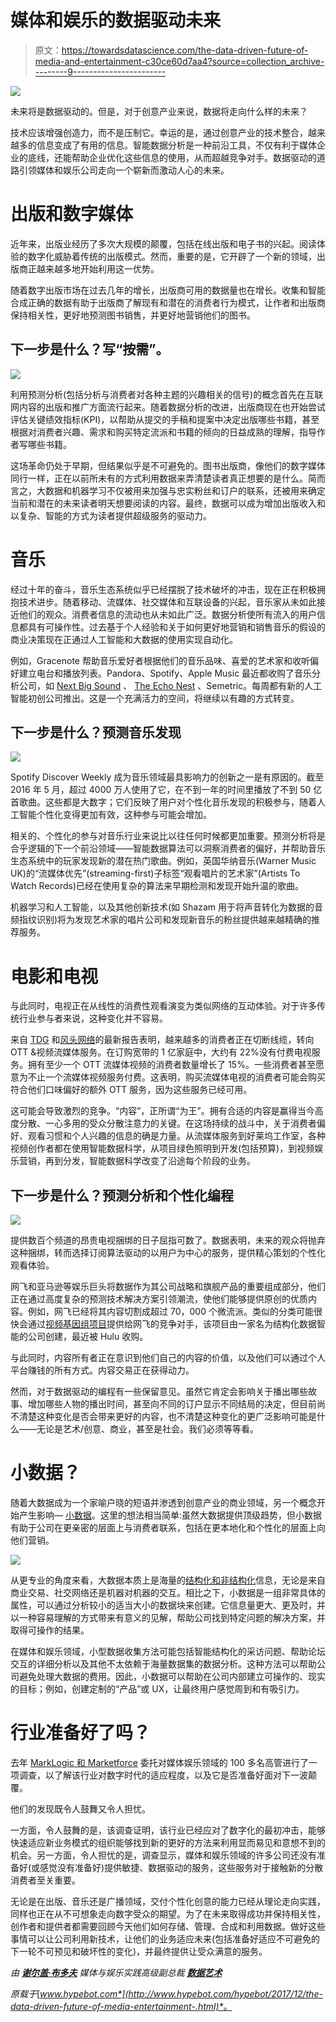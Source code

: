 # 媒体和娱乐的数据驱动未来

> 原文：<https://towardsdatascience.com/the-data-driven-future-of-media-and-entertainment-c30ce60d7aa4?source=collection_archive---------9----------------------->

![](img/5484d836ea95d7e177c365c607842f4e.png)

未来将是数据驱动的。但是，对于创意产业来说，数据将走向什么样的未来？

技术应该增强创造力，而不是压制它。幸运的是，通过创意产业的技术整合，越来越多的信息变成了有用的信息。智能数据分析是一种前沿工具，不仅有利于媒体企业的底线，还能帮助企业优化这些信息的使用，从而超越竞争对手。数据驱动的道路引领媒体和娱乐公司走向一个崭新而激动人心的未来。

# 出版和数字媒体

近年来，出版业经历了多次大规模的颠覆，包括在线出版和电子书的兴起。阅读体验的数字化威胁着传统的出版模式。然而，重要的是，它开辟了一个新的领域，出版商正越来越多地开始利用这一优势。

随着数字出版市场在过去几年的增长，出版商可用的数据量也在增长。收集和智能合成正确的数据有助于出版商了解现有和潜在的消费者行为模式，让作者和出版商保持相关性，更好地预测图书销售，并更好地营销他们的图书。

## 下一步是什么？写“按需”。

![](img/475c15d0f1193e5d4dc6594066c972d8.png)

利用预测分析(包括分析与消费者对各种主题的兴趣相关的信号)的概念首先在互联网内容的出版和推广方面流行起来。随着数据分析的改进，出版商现在也开始尝试评估关键绩效指标(KPI)，以帮助从提交的手稿和提案中决定出版哪些书籍，甚至根据对消费者兴趣、需求和购买特定流派和书籍的倾向的日益成熟的理解，指导作者写哪些书籍。

这场革命仍处于早期，但结果似乎是不可避免的。图书出版商，像他们的数字媒体同行一样，正在以前所未有的方式利用数据来弄清楚读者真正想要的是什么。简而言之，大数据和机器学习不仅被用来加强与忠实粉丝和订户的联系，还被用来确定当前和潜在的未来读者明天想要阅读的内容。最终，数据可以成为增加出版收入和以复杂、智能的方式为读者提供超级服务的驱动力。

# 音乐

经过十年的奋斗，音乐生态系统似乎已经摆脱了技术破坏的冲击，现在正在积极拥抱技术进步。随着移动、流媒体、社交媒体和互联设备的兴起，音乐家从未如此接近他们的观众。消费者信息的流动也从未如此广泛。数据分析使所有流入的用户信息都具有可操作性。过去基于个人经验和关于如何更好地营销和销售音乐的假设的商业决策现在正通过人工智能和大数据的使用实现自动化。

例如，Gracenote 帮助音乐爱好者根据他们的音乐品味、喜爱的艺术家和收听偏好建立电台和播放列表。Pandora、Spotify、Apple Music 最近都收购了音乐分析公司，如 [Next Big Sound](https://www.nextbigsound.com/) 、 [The Echo Nest](http://the.echonest.com/) 、Semetric。每周都有新的人工智能初创公司推出。这是一个充满活力的空间，将继续以有趣的方式转变。

## 下一步是什么？预测音乐发现

![](img/5490f78c29eb1f64a39981480d42a706.png)

Spotify Discover Weekly 成为音乐领域最具影响力的创新之一是有原因的。截至 2016 年 5 月，超过 4000 万人使用了它，在不到一年的时间里播放了不到 50 亿首歌曲。这些都是大数字；它们反映了用户对个性化音乐发现的积极参与，随着人工智能个性化变得更加有效，这种参与可能会增加。

相关的、个性化的参与对音乐行业来说比以往任何时候都更加重要。预测分析将是合乎逻辑的下一个前沿领域——智能数据算法可以洞察消费者的偏好，并帮助音乐生态系统中的玩家发现新的潜在热门歌曲。例如，英国华纳音乐(Warner Music UK)的“流媒体优先”(streaming-first)子标签“观看唱片的艺术家”(Artists To Watch Records)已经在使用复杂的算法来早期检测和发现开始升温的歌曲。

机器学习和人工智能，以及其他创新技术(如 Shazam 用于将声音转化为数据的音频指纹识别)将为发现艺术家的唱片公司和发现新音乐的粉丝提供越来越精确的推荐服务。

# 电影和电视

与此同时，电视正在从线性的消费性观看演变为类似网络的互动体验。对于许多传统行业参与者来说，这种变化并不容易。

来自 [TDG](http://www.fiercecable.com/cable/u-s-broadband-homes-without-pay-tv-have-more-than-doubled-since-2011-now-stands-at-22-report) 和[风头网络](http://img03.en25.com/Web/LLNW/%7b98ebce45-c538-42d0-b025-7cdec7092634%7d_2016SOOV.pdf?ls=SOOV16PR)的最新报告表明，越来越多的消费者正在切断线缆，转向 OTT &视频流媒体服务。在订购宽带的 1 亿家庭中，大约有 22%没有付费电视服务。拥有至少一个 OTT 流媒体视频的消费者数量增长了 15%。一些消费者甚至愿意为不止一个流媒体视频服务付费。这表明，购买流媒体电视的消费者可能会购买符合他们口味偏好的额外 OTT 服务，因为这些服务已经可用。

这可能会导致激烈的竞争。“内容”，正所谓“为王”。拥有合适的内容是赢得当今高度分散、一心多用的受众分散注意力的关键。在这场持续的战斗中，关于消费者偏好、观看习惯和个人兴趣的信息的确是力量。从流媒体服务到好莱坞工作室，各种视频创作者都在使用智能数据科学，从项目绿色照明到开发(包括预算)，到视频娱乐营销，再到分发，智能数据科学改变了沿途每个阶段的业务。

## 下一步是什么？预测分析和个性化编程

![](img/3e8dc16076b6383dce25801cee81aa19.png)

提供数百个频道的昂贵电视捆绑的日子屈指可数了。数据表明，未来的观众将抛弃这种捆绑，转而选择订阅算法驱动的以用户为中心的服务，提供精心策划的个性化观看体验。

网飞和亚马逊等娱乐巨头将数据作为其公司战略和旗舰产品的重要组成部分，他们正在通过高度复杂的预测技术解决方案引领潮流，使他们能够提供原创的优质内容。例如，网飞已经将其内容切割成超过 70，000 个微流派。类似的分类可能很快会通过[视频基因组项目](http://www.structureddata.com/)提供给网飞的竞争对手，该项目由一家名为结构化数据智能的公司创建，最近被 Hulu 收购。

与此同时，内容所有者正在意识到他们自己的内容的价值，以及他们可以通过个人平台赚钱的所有方式。内容交易正在获得动力。

然而，对于数据驱动的编程有一些保留意见。虽然它肯定会影响关于播出哪些故事、增加哪些人物的播出时间，甚至向不同的订户显示不同结局的决定，但目前尚不清楚这种变化是否会带来更好的内容，也不清楚这种变化的更广泛影响可能是什么——无论是艺术/创意、商业，甚至是社会。我们必须等等看。

# 小数据？

随着大数据成为一个家喻户晓的短语并渗透到创意产业的商业领域，另一个概念开始产生影响— [小数据](https://www.forbes.com/sites/rogerdooley/2016/02/16/small-data-lindstrom/#3a8717457870)。这里的想法相当简单:虽然大数据提供顶级趋势，但小数据有助于公司在更亲密的层面上与消费者联系，包括在更本地化和个性化的层面上向他们营销。

![](img/396c34049b543e47d8d4cffa5d0b19b7.png)

从更专业的角度来看，大数据本质上是海量的[结构化和非结构化](http://www.cio.com/article/3003428/big-data/how-big-data-is-changing-the-database-landscape-for-good.html)信息，无论是来自商业交易、社交网络还是机器对机器的交互。相比之下，小数据是一组非常具体的属性，可以通过分析较小的适当大小的数据块来创建。它信息量更大、更及时，并以一种容易理解的方式带来有意义的见解，帮助公司找到特定问题的解决方案，并取得可操作的结果。

在媒体和娱乐领域，小型数据收集方法可能包括智能结构化的采访问题、帮助论坛交互的详细分析以及其他不太依赖于海量数据集的数据分析。这种方法可以帮助公司避免处理大数据的费用。因此，小数据可以帮助在公司内部建立可操作的、现实的目标；例如，创建定制的“产品”或 UX，让最终用户感觉周到和有吸引力。

# 行业准备好了吗？

去年 [MarkLogic 和 Marketforce](http://www.marklogic.com/resources/report-disruption-in-media-and-entertainment/) 委托对媒体娱乐领域的 100 多名高管进行了一项调查，以了解该行业对数字时代的适应程度，以及它是否准备好面对下一波颠覆。

他们的发现既令人鼓舞又令人担忧。

一方面，令人鼓舞的是，该调查证明，该行业已经应对了数字化的最初冲击，能够快速适应新业务模式的组织能够找到新的更好的方法来利用显而易见和意想不到的机会。另一方面，令人担忧的是，调查显示，媒体和娱乐领域的许多公司还没有准备好(或感觉没有准备好)提供敏捷、数据驱动的服务，这些服务对于接触新的分散消费者至关重要。

无论是在出版、音乐还是广播领域，交付个性化创意的能力已经从理论走向实践，同样也正在从不可想象走向数字受众的期望。为了在未来取得成功并保持相关性，创作者和提供者都需要回顾今天他们如何存储、管理、合成和利用数据。做好这些事情可以让公司利用新技术，让他们的业务适应未来(包括准备好适应不可避免的下一轮不可预见和破坏性的变化)，并最终提供让受众满意的服务。

*由* [***谢尔盖·布多夫***](https://www.linkedin.com/in/sbludov/) *媒体与娱乐实践高级副总裁* [***数据艺术***](https://www.dataart.com/industry/media-and-entertainment?utm_source=towardsdatascience.com&utm_medium=referral&utm_campaign=m-regular&utm_content=da-sbludov-datadrivenmedia)

*原载于*[*www.hypebot.com*](http://www.hypebot.com/hypebot/2017/12/the-data-driven-future-of-media-entertainment-.html)*。*